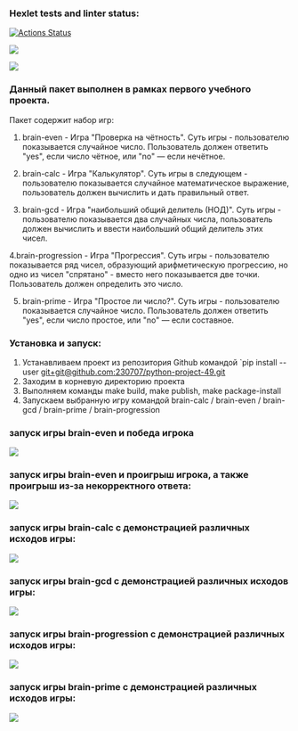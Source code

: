 ### Hexlet tests and linter status:
[![Actions Status](https://github.com/230707/python-project-49/actions/workflows/hexlet-check.yml/badge.svg)](https://github.com/230707/python-project-49/actions)

<a href="https://codeclimate.com/github/230707/python-project-49/maintainability"><img src="https://api.codeclimate.com/v1/badges/aeb1e5827e089df41bc1/maintainability" /></a>

<a href="https://codeclimate.com/github/230707/python-project-49/test_coverage"><img src="https://api.codeclimate.com/v1/badges/aeb1e5827e089df41bc1/test_coverage" /></a>

### Данный пакет выполнен в рамках первого учебного проекта.

Пакет содержит набор игр:

1. brain-even - Игра "Проверка на чётность". Суть игры - пользователю показывается случайное число.
Пользователь должен ответить "yes", если число чётное, или "no" — если нечётное. 

2. brain-calc - Игра "Калькулятор". Суть игры в следующем - пользователю показывается случайное математическое выражение,
пользователь должен вычислить и дать правильный ответ. 

3. brain-gcd - Игра "наибольший общий делитель (НОД)". Суть игры - пользователю показывается два случайных числа,
пользователь должен вычислить и ввести наибольший общий делитель этих чисел. 

4.brain-progression - Игра "Прогрессия". Суть игры - пользователю показывается ряд чисел, образующий 
арифметическую прогрессию, но одно из чисел "спрятано" - вместо него показывается две точки. 
Пользователь должен определить это число.

5. brain-prime - Игра "Простое ли число?". Суть игры - пользователю показывается случайное число. 
Пользователь должен ответить "yes", если число простое, или "no" — если составное.



### Установка и запуск:
1. Устанавливаем проект из репозитория Github командой `pip install --user [git+git@github.com:230707/python-project-49.git](git@github.com:230707/python-project-49.git)
2. Заходим в корневую директорию проекта
3. Выполняем команды make build, make publish, make package-install
4. Запускаем выбранную игру командой brain-calc / brain-even / brain-gcd / brain-prime / brain-progression


### запуск игры brain-even и победа игрока
<a href="https://asciinema.org/a/NpTTN0Sd2Fvi7shsi3Ki8gfLf" target="_blank"><img src="https://asciinema.org/a/NpTTN0Sd2Fvi7shsi3Ki8gfLf.svg" /></a>


### запуск игры brain-even и проигрыш игрока, а также проигрыш из-за некорректного ответа:
<a href="https://asciinema.org/a/KjMKKe5QAuYn6CFZmbjKYPdwT" target="_blank"><img src="https://asciinema.org/a/KjMKKe5QAuYn6CFZmbjKYPdwT.svg" /></a>


### запуск игры brain-calc с демонстрацией различных исходов игры:
<a href="https://asciinema.org/a/kDHc1sPjdmXitwFUPvJVLDpMW" target="_blank"><img src="https://asciinema.org/a/kDHc1sPjdmXitwFUPvJVLDpMW.svg" /></a>


### запуск игры brain-gcd с демонстрацией различных исходов игры:
<a href="https://asciinema.org/a/azHJkqdRzw7WoBZ98FekrGUUi" target="_blank"><img src="https://asciinema.org/a/azHJkqdRzw7WoBZ98FekrGUUi.svg" /></a>


### запуск игры brain-progression с демонстрацией различных исходов игры:
<a href="https://asciinema.org/a/LJZ8xdPdl0lUEgMUoutGM7fZ6" target="_blank"><img src="https://asciinema.org/a/LJZ8xdPdl0lUEgMUoutGM7fZ6.svg" /></a>


### запуск игры brain-prime с демонстрацией различных исходов игры:
<a href="https://asciinema.org/a/UFhfCd9Sfj5qFxwLCgaIZRl25" target="_blank"><img src="https://asciinema.org/a/UFhfCd9Sfj5qFxwLCgaIZRl25.svg" /></a>
